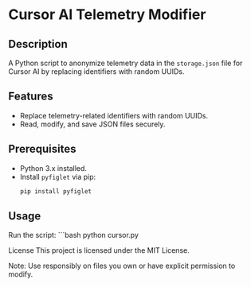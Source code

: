 # Cursor AI Telemetry Modifier

## Description
A Python script to anonymize telemetry data in the `storage.json` file for Cursor AI by replacing identifiers with random UUIDs.

## Features
- Replace telemetry-related identifiers with random UUIDs.
- Read, modify, and save JSON files securely.

## Prerequisites
- Python 3.x installed.
- Install `pyfiglet` via pip:
  ```bash
  pip install pyfiglet
## Usage
Run the script: ```bash 
python cursor.py

License
This project is licensed under the MIT License.

Note: Use responsibly on files you own or have explicit permission to modify.
